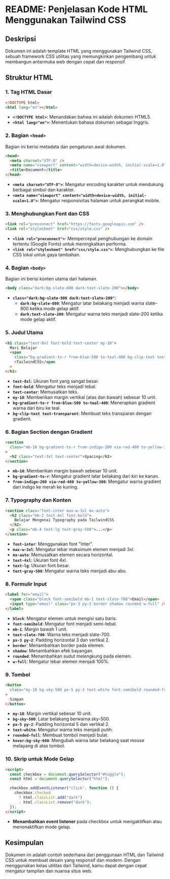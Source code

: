 # README: Penjelasan Kode HTML Menggunakan Tailwind CSS

## Deskripsi

Dokumen ini adalah template HTML yang menggunakan Tailwind CSS, sebuah framework CSS utilitas yang memungkinkan pengembang untuk membangun antarmuka web dengan cepat dan responsif.

## Struktur HTML

### 1. Tag HTML Dasar

```html
<!DOCTYPE html>
<html lang="en"></html>
```

- **`<!DOCTYPE html>`**: Menandakan bahwa ini adalah dokumen HTML5.
- **`<html lang="en">`**: Menentukan bahasa dokumen sebagai Inggris.

### 2. Bagian `<head>`

Bagian ini berisi metadata dan pengaturan awal dokumen.

```html
<head>
  <meta charset="UTF-8" />
  <meta name="viewport" content="width=device-width, initial-scale=1.0" />
  <title>Document</title>
</head>
```

- **`<meta charset="UTF-8">`**: Mengatur encoding karakter untuk mendukung berbagai simbol dan karakter.
- **`<meta name="viewport" content="width=device-width, initial-scale=1.0">`**: Mengatur responsivitas halaman untuk perangkat mobile.

### 3. Menghubungkan Font dan CSS

```html
<link rel="preconnect" href="https://fonts.googleapis.com" />
<link rel="stylesheet" href="css/style.css" />
```

- **`<link rel="preconnect">`**: Mempercepat penghubungan ke domain tertentu (Google Fonts) untuk meningkatkan performa.
- **`<link rel="stylesheet" href="css/style.css">`**: Menghubungkan ke file CSS lokal untuk gaya tambahan.

### 4. Bagian `<body>`

Bagian ini berisi konten utama dari halaman.

```html
<body class="dark:bg-slate-800 dark:text-slate-200"></body>
```

- **`class="dark:bg-slate-800 dark:text-slate-200"`**:
  - **`dark:bg-slate-800`**: Mengatur latar belakang menjadi warna slate-800 ketika mode gelap aktif.
  - **`dark:text-slate-200`**: Mengatur warna teks menjadi slate-200 ketika mode gelap aktif.

### 5. Judul Utama

```html
<h1 class="text-8xl font-bold text-center my-10">
  Mari Belajar
  <span
    class="bg-gradient-to-r from-blue-500 to-teal-400 bg-clip-text text-transparent"
    >TailwindCSS</span
  >
</h1>
```

- **`text-8xl`**: Ukuran font yang sangat besar.
- **`font-bold`**: Mengatur teks menjadi tebal.
- **`text-center`**: Memusatkan teks.
- **`my-10`**: Memberikan margin vertikal (atas dan bawah) sebesar 10 unit.
- **`bg-gradient-to-r from-blue-500 to-teal-400`**: Menerapkan gradient warna dari biru ke teal.
- **`bg-clip-text text-transparent`**: Membuat teks transparan dengan gradient.

### 6. Bagian Section dengan Gradient

```html
<section
  class="mb-10 bg-gradient-to-r from-indigo-200 via-red-400 to-yellow-300"
>
  <h2 class="text-3xl text-center">Spacing</h2>
</section>
```

- **`mb-10`**: Memberikan margin bawah sebesar 10 unit.
- **`bg-gradient-to-r`**: Mengatur gradient latar belakang dari kiri ke kanan.
- **`from-indigo-200 via-red-400 to-yellow-300`**: Mengatur warna gradient dari indigo ke merah ke kuning.

### 7. Typography dan Konten

```html
<section class="font-inter max-w-3xl mx-auto">
  <h2 class="mb-2 text-4xl font-bold">
    Belajar Mengenai Typography pada TailwindCSS
  </h2>
  <p class="mb-4 text-lg text-gray-500">...</p>
</section>
```

- **`font-inter`**: Menggunakan font "Inter".
- **`max-w-3xl`**: Mengatur lebar maksimum elemen menjadi 3xl.
- **`mx-auto`**: Memusatkan elemen secara horizontal.
- **`text-4xl`**: Ukuran font 4xl.
- **`text-lg`**: Ukuran font besar.
- **`text-gray-500`**: Mengatur warna teks menjadi abu-abu.

### 8. Formulir Input

```html
<label for="email">
  <span class="block font-semibold mb-1 text-slate-700">Email</span>
  <input type="email" class="px-3 py-2 border shadow rounded w-full" />
</label>
```

- **`block`**: Mengatur elemen untuk mengisi satu baris.
- **`font-semibold`**: Mengatur font menjadi semi-tebal.
- **`mb-1`**: Margin bawah 1 unit.
- **`text-slate-700`**: Warna teks menjadi slate-700.
- **`px-3 py-2`**: Padding horizontal 3 dan vertikal 2.
- **`border`**: Menambahkan border pada elemen.
- **`shadow`**: Menambahkan efek bayangan.
- **`rounded`**: Menambahkan sudut melengkung pada elemen.
- **`w-full`**: Mengatur lebar elemen menjadi 100%.

### 9. Tombol

```html
<button
  class="my-10 bg-sky-500 px-5 py-2 text-white font-semibold rounded-full hover:bg-sky-600"
>
  Simpan
</button>
```

- **`my-10`**: Margin vertikal sebesar 10 unit.
- **`bg-sky-500`**: Latar belakang berwarna sky-500.
- **`px-5 py-2`**: Padding horizontal 5 dan vertikal 2.
- **`text-white`**: Mengatur warna teks menjadi putih.
- **`rounded-full`**: Membuat tombol menjadi bulat.
- **`hover:bg-sky-600`**: Mengubah warna latar belakang saat mouse melayang di atas tombol.

### 10. Skrip untuk Mode Gelap

```html
<script>
  const checkbox = document.querySelector("#toggle");
  const html = document.querySelector("html");

  checkbox.addEventListener("click", function () {
    checkbox.checked
      ? html.classList.add("dark")
      : html.classList.remove("dark");
  });
</script>
```

- **Menambahkan event listener** pada checkbox untuk mengaktifkan atau menonaktifkan mode gelap.

## Kesimpulan

Dokumen ini adalah contoh sederhana dari penggunaan HTML dan Tailwind CSS untuk membuat desain yang responsif dan modern. Dengan menggunakan kelas utilitas dari Tailwind, kamu dapat dengan cepat mengatur tampilan dan nuansa situs web.
